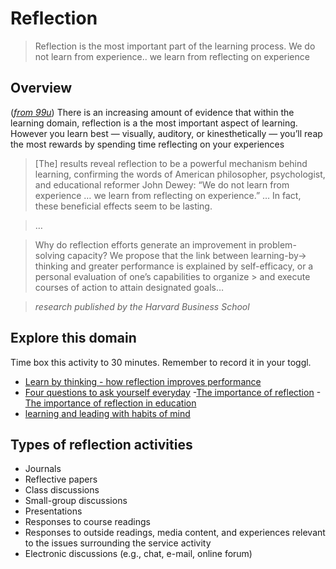 # Reflection

> Reflection is the most important part of the learning process.
> We do not learn from experience.. we learn from reflecting on experience

## Overview
([*from 99u*](http://99u.com/workbook/25481/reflection-is-the-most-important-part-of-the-learning-process))
There is an increasing amount of evidence that within the learning domain, reflection is a the most important aspect of learning. However you learn best — visually, auditory, or kinesthetically — you’ll reap the most rewards by spending time reflecting on your experiences

> [The] results reveal reflection to be a powerful mechanism behind learning, confirming the words of American philosopher,
> psychologist, and educational reformer John Dewey: “We do not learn from experience … we learn from reflecting on experience.” … In fact, these beneficial effects seem to be lasting.

> …

> Why do reflection efforts generate an improvement in problem-solving capacity? We propose that the link between learning-by-> thinking and greater performance is explained by self-efficacy, or a personal evaluation of one’s capabilities to organize > and execute courses of action to attain designated goals…

> *research published by the Harvard Business School*

## Explore this domain
Time box this activity to 30 minutes. Remember to record it in your toggl.

- [Learn by thinking - how reflection improves performance](http://hbswk.hbs.edu/item/learning-by-thinking-how-reflection-improves-performance)
- [Four questions to ask yourself everyday](https://www.linkedin.com/pulse/20140402151626-7386607-4-questions-you-should-ask-yourself-every-day?trk=tod-home-art-list-large_0)
-[The importance of reflection](http://www.trainingzone.co.uk/develop/talent/the-importance-of-reflection)
-[The importance of reflection in education](http://www.edunators.com/index.php/becoming-the-edunator/step-5-reflecting-for-learning/the-importance-of-reflection-in-education)
- [learning and leading with habits of mind](http://www.ascd.org/publications/books/108008/chapters/Learning-Through-Reflection.aspx)

## Types of reflection activities 
- Journals
- Reflective papers
- Class discussions
- Small-group discussions
- Presentations
- Responses to course readings
- Responses to outside readings, media content, and experiences relevant to the issues surrounding the service activity
- Electronic discussions (e.g., chat, e-mail, online forum)
